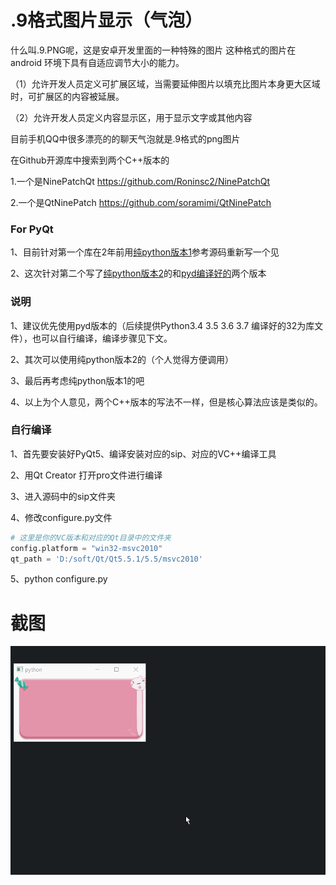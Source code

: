 # .9格式图片显示（气泡）

什么叫.9.PNG呢，这是安卓开发里面的一种特殊的图片
这种格式的图片在android 环境下具有自适应调节大小的能力。


（1）允许开发人员定义可扩展区域，当需要延伸图片以填充比图片本身更大区域时，可扩展区的内容被延展。

（2）允许开发人员定义内容显示区，用于显示文字或其他内容

目前手机QQ中很多漂亮的的聊天气泡就是.9格式的png图片

在Github开源库中搜索到两个C++版本的

1.一个是NinePatchQt https://github.com/Roninsc2/NinePatchQt

2.一个是QtNinePatch https://github.com/soramimi/QtNinePatch

### For PyQt
1、目前针对第一个库在2年前用[纯python版本1](纯python版本1/)参考源码重新写一个见

2、这次针对第二个写了[纯python版本2](纯python版本2/)的和[pyd编译好的](pyd版本)两个版本

### 说明
1、建议优先使用pyd版本的（后续提供Python3.4 3.5 3.6 3.7 编译好的32为库文件），也可以自行编译，编译步骤见下文。

2、其次可以使用纯python版本2的（个人觉得方便调用）

3、最后再考虑纯python版本1的吧

4、以上为个人意见，两个C++版本的写法不一样，但是核心算法应该是类似的。

### 自行编译

1、首先要安装好PyQt5、编译安装对应的sip、对应的VC++编译工具

2、用Qt Creator 打开pro文件进行编译

3、进入源码中的sip文件夹

4、修改configure.py文件

```python
# 这里是你的VC版本和对应的Qt目录中的文件夹
config.platform = "win32-msvc2010"
qt_path = 'D:/soft/Qt/Qt5.5.1/5.5/msvc2010'
```

5、python configure.py

# 截图

![截图1](ScreenShot/1.gif)
